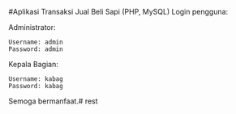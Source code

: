 #Aplikasi Transaksi Jual Beli Sapi (PHP, MySQL)
Login pengguna:

Administrator:

    Username: admin
    Password: admin

Kepala Bagian:

    Username: kabag
    Password: kabag

Semoga bermanfaat.# rest

